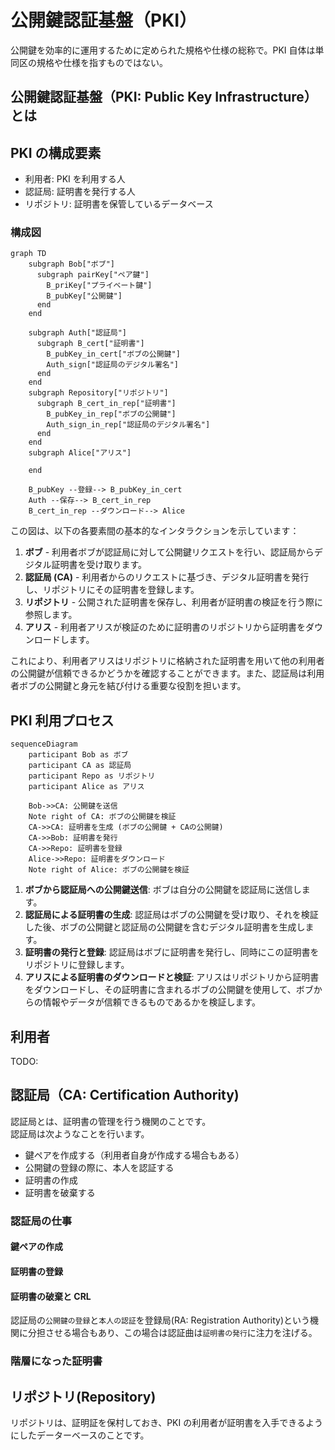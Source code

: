 # 公開鍵認証基盤（PKI）

公開鍵を効率的に運用するために定められた規格や仕様の総称で。PKI 自体は単同区の規格や仕様を指すものではない。

## 公開鍵認証基盤（PKI: Public Key Infrastructure） とは

## PKI の構成要素

- 利用者: PKI を利用する人
- 認証局: 証明書を発行する人
- リポジトリ: 証明書を保管しているデータベース

### 構成図

```mermaid
graph TD
    subgraph Bob["ボブ"]
      subgraph pairKey["ペア鍵"]
        B_priKey["プライベート鍵"]
        B_pubKey["公開鍵"]
      end
    end

    subgraph Auth["認証局"]
      subgraph B_cert["証明書"]
        B_pubKey_in_cert["ボブの公開鍵"]
        Auth_sign["認証局のデジタル署名"]
      end
    end
    subgraph Repository["リポジトリ"]
      subgraph B_cert_in_rep["証明書"]
        B_pubKey_in_rep["ボブの公開鍵"]
        Auth_sign_in_rep["認証局のデジタル署名"]
      end
    end
    subgraph Alice["アリス"]

    end

    B_pubKey --登録--> B_pubKey_in_cert
    Auth --保存--> B_cert_in_rep
    B_cert_in_rep --ダウンロード--> Alice
```

この図は、以下の各要素間の基本的なインタラクションを示しています：

1. **ボブ** - 利用者ボブが認証局に対して公開鍵リクエストを行い、認証局からデジタル証明書を受け取ります。
2. **認証局 (CA)** - 利用者からのリクエストに基づき、デジタル証明書を発行し、リポジトリにその証明書を登録します。
3. **リポジトリ** - 公開された証明書を保存し、利用者が証明書の検証を行う際に参照します。
4. **アリス** - 利用者アリスが検証のために証明書のリポジトリから証明書をダウンロードします。

これにより、利用者アリスはリポジトリに格納された証明書を用いて他の利用者の公開鍵が信頼できるかどうかを確認することができます。また、認証局は利用者ボブの公開鍵と身元を結び付ける重要な役割を担います。

## PKI 利用プロセス

```mermaid
sequenceDiagram
    participant Bob as ボブ
    participant CA as 認証局
    participant Repo as リポジトリ
    participant Alice as アリス

    Bob->>CA: 公開鍵を送信
    Note right of CA: ボブの公開鍵を検証
    CA->>CA: 証明書を生成 (ボブの公開鍵 + CAの公開鍵)
    CA->>Bob: 証明書を発行
    CA->>Repo: 証明書を登録
    Alice->>Repo: 証明書をダウンロード
    Note right of Alice: ボブの公開鍵を検証
```

1. **ボブから認証局への公開鍵送信**: ボブは自分の公開鍵を認証局に送信します。
2. **認証局による証明書の生成**: 認証局はボブの公開鍵を受け取り、それを検証した後、ボブの公開鍵と認証局の公開鍵を含むデジタル証明書を生成します。
3. **証明書の発行と登録**: 認証局はボブに証明書を発行し、同時にこの証明書をリポジトリに登録します。
4. **アリスによる証明書のダウンロードと検証**: アリスはリポジトリから証明書をダウンロードし、その証明書に含まれるボブの公開鍵を使用して、ボブからの情報やデータが信頼できるものであるかを検証します。

## 利用者

TODO:

## 認証局（CA: Certification Authority)

認証局とは、証明書の管理を行う機関のことです。  
認証局は次ようなことを行います。

- 鍵ペアを作成する（利用者自身が作成する場合もある）
- 公開鍵の登録の際に、本人を認証する
- 証明書の作成
- 証明書を破棄する

### 認証局の仕事

#### 鍵ペアの作成

#### 証明書の登録

#### 証明書の破棄と CRL

認証局の`公開鍵の登録`と`本人の認証`を登録局(RA: Registration Authority)という機関に分担させる場合もあり、この場合は認証曲は`証明書の発行`に注力を注げる。

### 階層になった証明書

## リポジトリ(Repository)

リポジトリは、証明証を保村しておき、PKI の利用者が証明書を入手できるようにしたデーターベースのことです。
